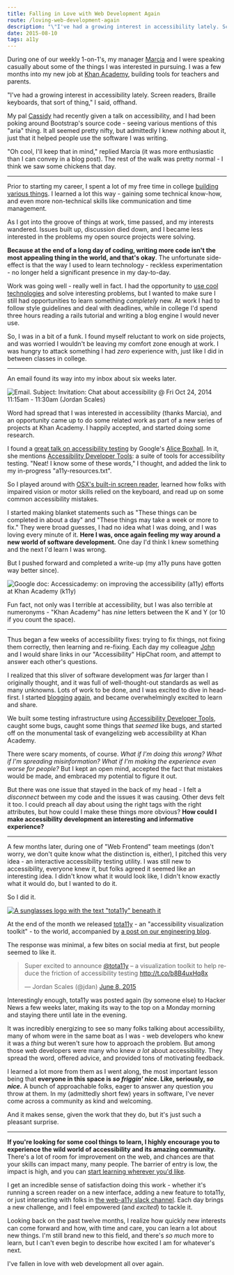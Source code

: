 ```yaml
---
title: Falling in Love with Web Development Again
route: /loving-web-development-again
description: "\"I've had a growing interest in accessibility lately. Screen readers, Braille keyboards, that sort of thing,\" I said, offhand."
date: 2015-08-10
tags: a11y
---
```


During one of our weekly 1-on-1's, my manager [Marcia](https://twitter.com/marcia_lee) and I were speaking casually about some of the things I was interested in pursuing. I was a few months into my new job at [Khan Academy](https://khanacademy.org), building tools for teachers and parents.

"I've had a growing interest in accessibility lately. Screen readers, Braille keyboards, that sort of thing," I said, offhand.

My pal [Cassidy](https://twitter.com/cassidoo) had recently given a talk on accessibility, and I had been poking around Bootstrap's source code - seeing various mentions of this "aria" thing. It all seemed pretty nifty, but admittedly I knew *nothing* about it, just that it helped people use the software I was writing.

"Oh cool, I'll keep that in mind," replied Marcia (it was more enthusiastic than I can convey in a blog post). The rest of the walk was pretty normal - I think we saw some chickens that day.

---

Prior to starting my career, I spent a lot of my free time in college [building various things](/projects). I learned a lot this way - gaining some technical know-how, and even more non-technical skills like communication and time management.

As I got into the groove of things at work, time passed, and my interests wandered. Issues built up, discussion died down, and I became less interested in the problems my open source projects were solving.

**Because at the end of a long day of coding, writing more code isn't the most appealing thing in the world, and that's okay**. The unfortunate side-effect is that the way I used to learn technology - reckless experimentation - no longer held a significant presence in my day-to-day.

Work was going well - really well in fact. I had the opportunity to <a href="http://facebook.github.io/react/" aria-label="use cool technologies like React">use cool technologies</a> and solve interesting problems, but I wanted to make sure I still had opportunities to learn something *completely* new. At work I had to follow style guidelines and deal with deadlines, while in college I'd spend three hours reading a rails tutorial and writing a blog engine I would never use.

So, I was in a bit of a funk. I found myself reluctant to work on side projects, and was worried I wouldn't be leaving my comfort zone enough at work. I was hungry to attack something I had *zero* experience with, just like I did in between classes in college.

---

An email found its way into my inbox about six weeks later.

![Email. Subject: Invitation: Chat about accessibility @ Fri Oct 24, 2014 11:15am - 11:30am (Jordan Scales)](/img/a11y-invite.png)

Word had spread that I was interested in accessibility (thanks Marcia), and an opportunity came up to do some related work as part of a new series of projects at Khan Academy. I happily accepted, and started doing some research.

I found a [great talk on accessibility testing](https://www.youtube.com/watch?v=rxh6B3ChLIc) by Google's [Alice Boxhall](https://twitter.com/sundress). In it, she mentions [Accessibility Developer Tools](https://github.com/GoogleChrome/accessibility-developer-tools): a suite of tools for accessibility testing. "Neat! I know some of these words," I thought, and added the link to my in-progress "a11y-resources.txt".

So I played around with [OSX's built-in screen reader](https://www.apple.com/voiceover/info/guide/), learned how folks with impaired vision or motor skills relied on the keyboard, and read up on some common accessibility mistakes.

I started making blanket statements such as "These things can be completed in about a day" and "These things may take a week or more to fix." They were broad guesses, I had no idea what I was doing, and I was loving every minute of it. **Here I was, once again feeling my way around a new world of software development.** One day I'd think I knew something and the next I'd learn I was wrong.

But I pushed forward and completed a write-up (my a11y puns have gotten way better since).

![Google doc: Accessicademy: on improving the accessibility (a11y) efforts at Khan Academy (k11y)](/img/accessicademy.png)

Fun fact, not only was I terrible at accessibility, but I was also terrible at numeronyms - "Khan Academy" has *nine* letters between the K and Y (or 10 if you count the space).

---

Thus began a few weeks of accessibility fixes: trying to fix things, not fixing them correctly, then learning and re-fixing. Each day my colleague [John](http://ejohn.org) and I would share links in our "Accessibility" HipChat room, and attempt to answer each other's questions.

I realized that this sliver of software development was *far* larger than I originally thought, and it was full of well-thought-out standards as well as many unknowns. Lots of work to be done, and I was excited to dive in head-first. I started <a href="/a11y/clicking-with-a-keyboard/" aria-label="blogging: Clicking with a Keyboard - thatjdanisso.cool">blogging</a> <a href="/a11y/focus-vs-hover/" aria-label="again: Focus vs. Hover - thatjdanisso.cool">again</a>, and became overwhelmingly excited to learn and share.

We built some testing infrastructure using [Accessibility Developer Tools](https://github.com/GoogleChrome/accessibility-developer-tools), caught some bugs, caught some things that *seemed* like bugs, and started off on the monumental task of evangelizing web accessibility at Khan Academy.

There were scary moments, of course. *What if I'm doing this wrong? What if I'm spreading misinformation? What if I'm making the experience even worse for people?* But I kept an open mind, accepted the fact that mistakes would be made, and embraced my potential to figure it out.

But there was one issue that stayed in the back of my head - I felt a *disconnect* between my code and the issues it was causing. Other devs felt it too. I could preach all day about using the right tags with the right attributes, but how could I make these things more obvious? **How could I make accessibility development an interesting and informative experience?**

---

A few months later, during one of "Web Frontend" team meetings (don't worry, we don't quite know what the distinction is, either), I pitched this very idea - an interactive accessibility testing utility. I was still new to accessibility, everyone knew it, but folks agreed it seemed like an interesting idea. I didn't know what it would look like, I didn't know exactly what it would do, but I wanted to do it.

So I did it.

[![A sunglasses logo with the text "tota11y" beneath it](/img/tota11y.png)](http://khan.github.io/tota11y)

At the end of the month we released [tota11y](http://khan.github.io/tota11y) - an "accessibility visualization toolkit" - to the world, accompanied by [a post on our engineering blog](http://engineering.khanacademy.org/posts/tota11y.htm).

The response was minimal, a few bites on social media at first, but people seemed to like it.

<blockquote class="twitter-tweet" lang="en" width="590"><p lang="en" dir="ltr">Super excited to announce <a href="https://twitter.com/tota11y">@tota11y</a> – a visualization toolkit to help reduce the friction of accessibility testing <a href="http://t.co/b8B4uxHq8x">http://t.co/b8B4uxHq8x</a></p>&mdash; Jordan Scales (@jdan) <a href="https://twitter.com/jdan/status/607923883639980032">June 8, 2015</a></blockquote>
<script async src="//platform.twitter.com/widgets.js" charset="utf-8"></script>

Interestingly enough, tota11y was posted again (by someone else) to Hacker News a few weeks later, making its way to the top on a Monday morning and staying there until late in the evening.

It was incredibly energizing to see so many folks talking about accessibility, many of whom were in the same boat as I was - web developers who knew it was a *thing* but weren't sure how to approach the problem. But among those web developers were many who knew *a lot* about accessibility. They spread the word, offered advice, and provided tons of motivating feedback.

I learned a lot more from them as I went along, the most important lesson being that **everyone in this space is *so friggin' nice*. Like, seriously, *so nice*.** A bunch of approachable folks, eager to answer any question you throw at them. In my (admittedly short few) years in software, I've never come across a community as kind and welcoming.

And it makes sense, given the work that they do, but it's just such a pleasant surprise.

---

**If you're looking for some cool things to learn, I highly encourage you to experience the wild world of accessibility and its amazing community.** There's a lot of room for improvement on the web, and chances are that your skills can impact many, many people. The barrier of entry is low, the impact is high, and you can [start learning wherever you'd like](http://a11yproject.com/).

I get an incredible sense of satisfaction doing this work - whether it's running a screen reader on a new interface, adding a new feature to tota11y, or just interacting with folks in [the web-a11y slack channel](https://twitter.com/ryanflorence/status/578240236267773952). Each day brings a new challenge, and I feel empowered (and *excited*) to tackle it.

Looking back on the past twelve months, I realize how quickly new interests can come forward and how, with time and care, you can learn a lot about new things. I'm still brand new to this field, and there's *so much* more to learn, but I can't even begin to describe how excited I am for whatever's next.

I've fallen in love with web development all over again.
